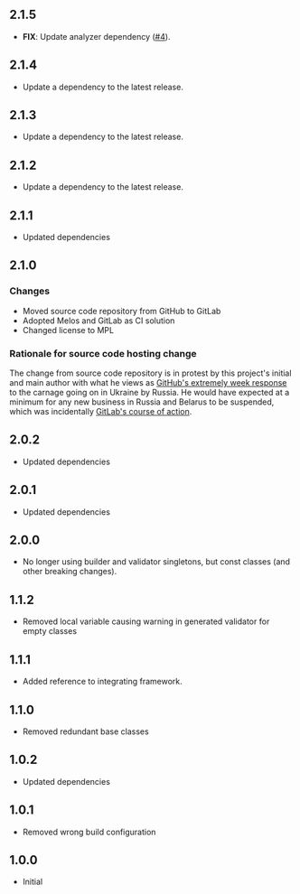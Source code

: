 ## 2.1.5

 - **FIX**: Update analyzer dependency ([#4](https://gitlab.com/ruicraveiro/dart_framework/-/issues/4)).

## 2.1.4

 - Update a dependency to the latest release.

## 2.1.3

 - Update a dependency to the latest release.

## 2.1.2

 - Update a dependency to the latest release.

## 2.1.1
 - Updated dependencies

## 2.1.0

### Changes
- Moved source code repository from GitHub to GitLab
- Adopted Melos and GitLab as CI solution
- Changed license to MPL

### Rationale for source code hosting change

The change from source code repository is in protest by this project's initial and main author with what he views as [GitHub's extremely week response](https://github.blog/2022-03-02-our-response-to-the-war-in-ukraine/) to the carnage going on in Ukraine by Russia. He would have expected at a minimum for any new business in Russia and Belarus to be suspended, which was incidentally [GitLab's course of action](https://about.gitlab.com/blog/2022/03/11/gitlab-actions-to-date-regarding-russian-invasion-of-ukraine/#suspending-new-business-in-russia-and-belarus).

## 2.0.2

- Updated dependencies

## 2.0.1

- Updated dependencies

## 2.0.0

- No longer using builder and validator singletons, but const classes (and other breaking changes).

## 1.1.2

- Removed local variable causing warning in generated validator for empty classes

## 1.1.1

- Added reference to integrating framework.

## 1.1.0

- Removed redundant base classes

## 1.0.2

- Updated dependencies

## 1.0.1

- Removed wrong build configuration

## 1.0.0

- Initial
